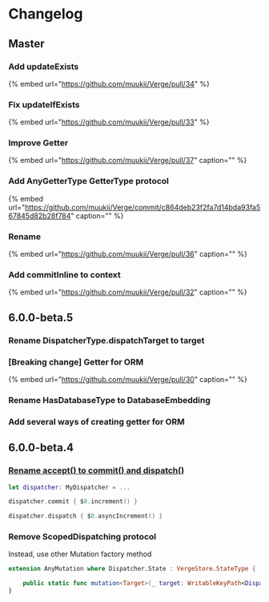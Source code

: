 # Changelog

## Master

### Add updateExists

{% embed url="https://github.com/muukii/Verge/pull/34" %}

### Fix updateIfExists

{% embed url="https://github.com/muukii/Verge/pull/33" %}



### Improve Getter

{% embed url="https://github.com/muukii/Verge/pull/37" caption="" %}

### Add AnyGetterType GetterType protocol

{% embed url="https://github.com/muukii/Verge/commit/c864deb23f2fa7d14bda93fa567845d82b28f784" caption="" %}

### Rename

{% embed url="https://github.com/muukii/Verge/pull/36" caption="" %}

### Add commitInline to context

{% embed url="https://github.com/muukii/Verge/pull/32" caption="" %}

## 6.0.0-beta.5

### Rename DispatcherType.dispatchTarget to target

### \[Breaking change\] Getter for ORM

{% embed url="https://github.com/muukii/Verge/pull/30" caption="" %}

### Rename HasDatabaseType to DatabaseEmbedding

### Add several ways of creating getter for ORM

## 6.0.0-beta.4

### [Rename accept\(\) to commit\(\) and dispatch\(\)](https://github.com/muukii/Verge/pull/29)

```swift
let dispatcher: MyDispatcher = ...

dispatcher.commit { $0.increment() }

dispatcher.dispatch { $0.asyncIncrement() }
```

### Remove ScopedDispatching protocol

Instead, use other Mutation factory method

```swift
extension AnyMutation where Dispatcher.State : VergeStore.StateType {

    public static func mutation<Target>(_ target: WritableKeyPath<Dispatcher.State, Target>, _ name: StaticString = "", _ file: StaticString = #file, _ function: StaticString = #function, _ line: UInt = #line, inlineMutation: @escaping (inout Target) -> Result) -> VergeStore.AnyMutation<Dispatcher, Result>
}
```


